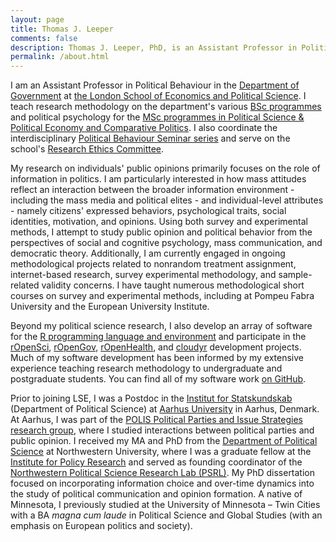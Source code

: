 ```yaml
---
layout: page
title: Thomas J. Leeper
comments: false
description: Thomas J. Leeper, PhD, is an Assistant Professor in Political Behaviour in the Department of Government at the London School of Economics and Political Science. His research focuses on how political attitudes reflect an interaction between the broader information environment and citizens' individual-level traits, psychology, and behavior.
permalink: /about.html
---
```


I am an Assistant Professor in Political Behaviour in the [Department of Government](http://www.lse.ac.uk/government/home.aspx) at [the London School of Economics and Political Science](http://www.lse.ac.uk/home.aspx). I teach research methodology on the department's various [BSc programmes](http://www.lse.ac.uk/government/degreeProgrammes/programmes/undergraduate/Home.aspx) and political psychology for the [MSc programmes in Political Science & Political Economy and Comparative Politics](http://www.lse.ac.uk/government/degreeProgrammes/programmes/masters/Home.aspx). I also coordinate the interdisciplinary [Political Behaviour Seminar series](http://www.lse.ac.uk/government/research/resgroups/PoliticalBehaviour/Political-Behaviour.aspx) and serve on the school's  [Research Ethics Committee](http://www.lse.ac.uk/intranet/researchAndDevelopment/researchDivision/policyAndEthics/ethicsGuidanceAndForms.aspx).

My research on individuals' public opinions primarily focuses on the role of information in politics. I am particularly interested in how mass attitudes reflect an interaction between the broader information environment - including the mass media and political elites - and individual-level attributes - namely citizens' expressed behaviors, psychological traits, social identities, motivation, and opinions. Using both survey and experimental methods, I attempt to study public opinion and political behavior from the perspectives of social and cognitive psychology, mass communication, and democratic theory. Additionally, I am currently engaged in ongoing methodological projects related to nonrandom treatment assignment, internet-based research, survey experimental methodology, and sample-related validity concerns. I have taught numerous methodological short courses on survey and experimental methods, including at Pompeu Fabra University and the European University Institute.

Beyond my political science research, I also develop an array of software for the [R programming language and environment](https://cloud.r-project.org/) and participate in the [rOpenSci](http://ropensci.org/), [rOpenGov](http://ropengov.github.io/), [rOpenHealth](https://github.com/rOpenHealth), and [cloudyr](http://cloudyr.github.io) development projects. Much of my software development has been informed by my extensive experience teaching research methodology to undergraduate and postgraduate students. You can find all of my software work [on GitHub](https://github.com/leeper).

Prior to joining LSE, I was a Postdoc in the [Institut for Statskundskab](http://ps.au.dk/en/) (Department of Political Science) at [Aarhus University](http://www.au.dk/en/) in Aarhus, Denmark. At Aarhus, I was part of the [POLIS Political Parties and Issue Strategies research group](http://ps.au.dk/en/research/research-centres-and-units/polis/), where I studied interactions between political parties and public opinion. I received my MA and PhD from the [Department of Political Science](http://www.polisci.northwestern.edu/) at Northwestern University, where I was a graduate fellow at the [Institute for Policy Research](http://www.northwestern.edu/ipr/) and served as founding coordinator of the [Northwestern Political Science Research Lab (PSRL)](http://faculty.wcas.northwestern.edu/~jnd260/lab.html). My PhD dissertation focused on incorporating information choice and over-time dynamics into the study of political communication and opinion formation. A native of Minnesota, I previously studied at the University of Minnesota &#8211; Twin Cities with a BA *magna cum laude* in Political Science and Global Studies (with an emphasis on European politics and society).
